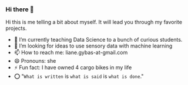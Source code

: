 ### Hi there 👋

Hi this is me telling a bit about myself. It will lead you through my favorite projects.

- 🔭 I’m currently teaching Data Science to a bunch of curious students.
- 🤔 I’m looking for ideas to use sensory data with machine learning
- 📫 How to reach me: liane.gybas-at-gmail.com
- 😄 Pronouns: she
- ⚡ Fun fact: I have owned 4 cargo bikes in my life
- ⭕ "`What is written` is `what is said` is `what is done`."


<!--
**lgybas/lgybas** is a ✨ _special_ ✨ repository because its `README.md` (this file) appears on your GitHub profile.

Here are some ideas to get you started:

- 🔭 I’m currently working on refining my scikit-learn skills with supervised machine learning pipelines.
- 🤔 I’m looking for ideas for nice final project for my Data Science Bootcamp
- 📫 How to reach me: liane.gybas-at-gmail.com
- 😄 Pronouns: she
- ⚡ Fun fact: I have owned 4 cargo bikes in my life

